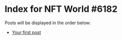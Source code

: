 # Index for NFT World #6182
Posts will be displayed in the order below:

- [Your first post](./001-first.md)

